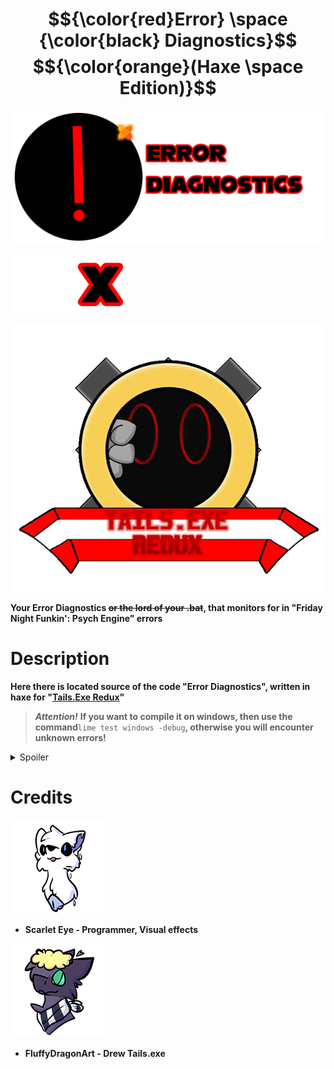 # $${\color{red}Error} \space {\color{black} Diagnostics}$$ $${\color{orange}(Haxe \space Edition)}$$

![Logo ERROR](/github/Logo.png)

![X](/github/X.png)
 
![Logo T.E Redux](https://github.com/Scarlet-Eye/Error-Diagnostics-source/blob/main/github/T.E%20Redux.gif)


**Your Error Diagnostics ~~or the lord of your .bat~~, that monitors for in "Friday Night Funkin': Psych Engine" errors**

# Description
**Here there is located source of the code "Error Diagnostics", written in haxe for "[Tails.Exe Redux](https://gamebanana.com/wips/75818 "Gamebanana Page")"**

>***Attention!***
**If you want to compile it on windows, then use the command**```lime test windows -debug```**, otherwise you will encounter unknown errors!**

<details><summary>Spoiler</summary>
    <pre>
    The program does not define anything, it is an illusion of your mistake =3
    </pre>
   </details>
   
# Credits
![Scarlet](/github/Scarlet.png)
* **Scarlet Eye - Programmer, Visual effects**

![Fluffy](/github/Fluffy.png)
* **FluffyDragonArt - Drew Tails.exe**
